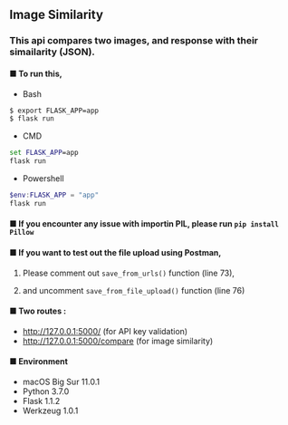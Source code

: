 ## Image Similarity

### This api compares two images, and response with their simailarity (JSON).


#### ■  To run this,

* Bash
```bash
$ export FLASK_APP=app
$ flask run
```
* CMD
```cmd
set FLASK_APP=app
flask run
```
* Powershell
```powershell
$env:FLASK_APP = "app"
flask run
```


#### ■  If you encounter any issue with importin PIL, please run ```pip install Pillow```

#### ■  If you want to test out the file upload using Postman,

  1. Please comment out ```save_from_urls()``` function (line 73),

  2. and uncomment ```save_from_file_upload()``` function (line 76)
 
#### ■  Two routes :
  - http://127.0.0.1:5000/  (for API key validation)
  - http://127.0.0.1:5000/compare  (for image similarity)
  
  
#### ■  Environment

- macOS Big Sur 11.0.1
- Python 3.7.0
- Flask 1.1.2
- Werkzeug 1.0.1
